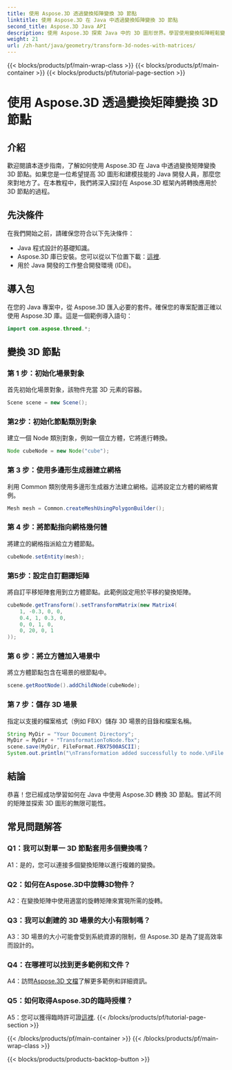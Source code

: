 ```yaml
---
title: 使用 Aspose.3D 透過變換矩陣變換 3D 節點
linktitle: 使用 Aspose.3D 在 Java 中透過變換矩陣變換 3D 節點
second_title: Aspose.3D Java API
description: 使用 Aspose.3D 探索 Java 中的 3D 圖形世界。學習使用變換矩陣輕鬆變換節點。
weight: 21
url: /zh-hant/java/geometry/transform-3d-nodes-with-matrices/
---
```


{{< blocks/products/pf/main-wrap-class >}}
{{< blocks/products/pf/main-container >}}
{{< blocks/products/pf/tutorial-page-section >}}

# 使用 Aspose.3D 透過變換矩陣變換 3D 節點

## 介紹

歡迎閱讀本逐步指南，了解如何使用 Aspose.3D 在 Java 中透過變換矩陣變換 3D 節點。如果您是一位希望提高 3D 圖形和建模技能的 Java 開發人員，那麼您來對地方了。在本教程中，我們將深入探討在 Aspose.3D 框架內將轉換應用於 3D 節點的過程。

## 先決條件

在我們開始之前，請確保您符合以下先決條件：

- Java 程式設計的基礎知識。
-  Aspose.3D 庫已安裝。您可以從以下位置下載：[這裡](https://releases.aspose.com/3d/java/).
- 用於 Java 開發的工作整合開發環境 (IDE)。

## 導入包

在您的 Java 專案中，從 Aspose.3D 匯入必要的套件。確保您的專案配置正確以使用 Aspose.3D 庫。這是一個範例導入語句：

```java
import com.aspose.threed.*;

```

## 變換 3D 節點

### 第 1 步：初始化場景對象

首先初始化場景對象，該物件充當 3D 元素的容器。

```java
Scene scene = new Scene();
```

### 第2步：初始化節點類別對象

建立一個 Node 類別對象，例如一個立方體，它將進行轉換。

```java
Node cubeNode = new Node("cube");
```

### 第 3 步：使用多邊形生成器建立網格

利用 Common 類別使用多邊形生成器方法建立網格。這將設定立方體的網格實例。

```java
Mesh mesh = Common.createMeshUsingPolygonBuilder();
```

### 第 4 步：將節點指向網格幾何體

將建立的網格指派給立方體節點。

```java
cubeNode.setEntity(mesh);
```

### 第5步：設定自訂翻譯矩陣

將自訂平移矩陣套用到立方體節點。此範例設定用於平移的變換矩陣。

```java
cubeNode.getTransform().setTransformMatrix(new Matrix4(
    1, -0.3, 0, 0,
    0.4, 1, 0.3, 0,
    0, 0, 1, 0,
    0, 20, 0, 1
));
```

### 第 6 步：將立方體加入場景中

將立方體節點包含在場景的根節點中。

```java
scene.getRootNode().addChildNode(cubeNode);
```

### 第 7 步：儲存 3D 場景

指定以支援的檔案格式（例如 FBX）儲存 3D 場景的目錄和檔案名稱。

```java
String MyDir = "Your Document Directory";
MyDir = MyDir + "TransformationToNode.fbx";
scene.save(MyDir, FileFormat.FBX7500ASCII);
System.out.println("\nTransformation added successfully to node.\nFile saved at " + MyDir);
```

## 結論

恭喜！您已經成功學習如何在 Java 中使用 Aspose.3D 轉換 3D 節點。嘗試不同的矩陣並探索 3D 圖形的無限可能性。

## 常見問題解答

### Q1：我可以對單一 3D 節點套用多個變換嗎？

A1：是的，您可以連接多個變換矩陣以進行複雜的變換。

### Q2：如何在Aspose.3D中旋轉3D物件？

A2：在變換矩陣中使用適當的旋轉矩陣來實現所需的旋轉。

### Q3：我可以創建的 3D 場景的大小有限制嗎？

A3：3D 場景的大小可能會受到系統資源的限制，但 Aspose.3D 是為了提高效率而設計的。

### Q4：在哪裡可以找到更多範例和文件？

 A4：訪問[Aspose.3D 文檔](https://reference.aspose.com/3d/java/)了解更多範例和詳細資訊。

### Q5：如何取得Aspose.3D的臨時授權？

 A5：您可以獲得臨時許可證[這裡](https://purchase.aspose.com/temporary-license/).
{{< /blocks/products/pf/tutorial-page-section >}}

{{< /blocks/products/pf/main-container >}}
{{< /blocks/products/pf/main-wrap-class >}}

{{< blocks/products/products-backtop-button >}}

